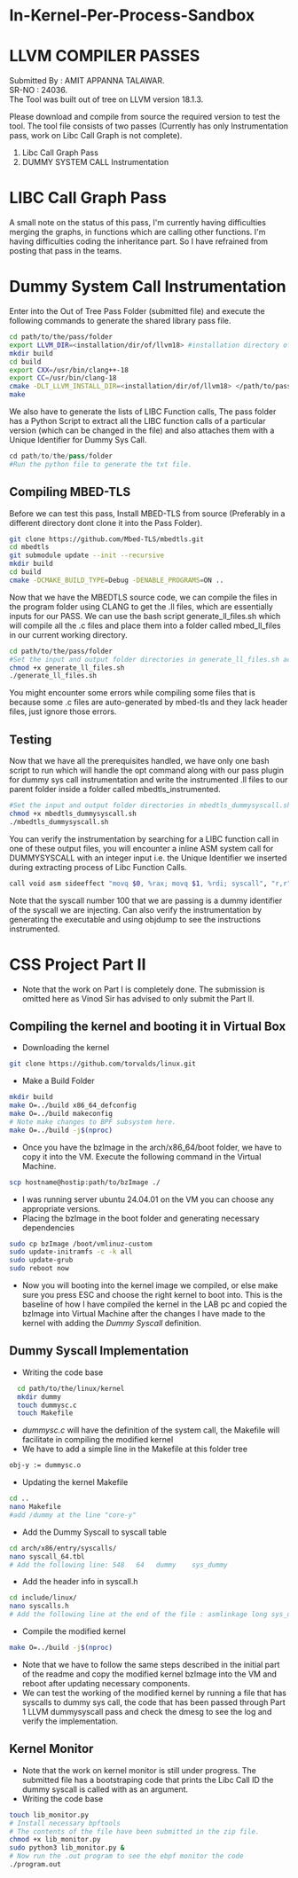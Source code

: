 # In-Kernel-Per-Process-Sandbox
# LLVM COMPILER PASSES
Submitted By : AMIT APPANNA TALAWAR.    
SR-NO : 24036.  
The Tool was built out of tree on LLVM version 18.1.3.

Please download and compile from source the required version to test the tool.
The tool file consists of two passes (Currently has only Instrumentation pass, work on Libc Call Graph is not complete).
1. Libc Call Graph Pass
2. DUMMY SYSTEM CALL Instrumentation

# LIBC Call Graph Pass
A small note on the status of this pass, I'm currently having difficulties merging the graphs, in functions which are calling other functions. I'm having difficulties coding the inheritance part. So I have refrained from posting that pass in the teams.

# Dummy System Call Instrumentation

Enter into the Out of Tree Pass Folder (submitted file) and execute the following commands to generate the shared library pass file.

```bash
cd path/to/the/pass/folder
export LLVM_DIR=<installation/dir/of/llvm18> #installation directory of llvm 18
mkdir build
cd build
export CXX=/usr/bin/clang++-18
export CC=/usr/bin/clang-18
cmake -DLT_LLVM_INSTALL_DIR=<installation/dir/of/llvm18> </path/to/pass/folder>
make
```
We also have to generate the lists of LIBC Function calls, The pass folder has a Python Script to extract all the LIBC function calls of a particular version (which can be changed in the file) and also attaches them with a Unique Identifier for Dummy Sys Call.
```python
cd path/to/the/pass/folder
#Run the python file to generate the txt file.
```

## Compiling MBED-TLS

Before we can test this pass, Install MBED-TLS from source (Preferably in a different directory dont clone it into the Pass Folder).
```bash
git clone https://github.com/Mbed-TLS/mbedtls.git
cd mbedtls
git submodule update --init --recursive
mkdir build
cd build
cmake -DCMAKE_BUILD_TYPE=Debug -DENABLE_PROGRAMS=ON ..
```
Now that we have the MBEDTLS source code, we can compile the files in the program folder using CLANG to get the .ll files, which are essentially inputs for our PASS. We can use the bash script generate_ll_files.sh which will compile all the .c files and place them into a folder called mbed_ll_files in our current working directory.
```bash
cd path/to/the/pass/folder
#Set the input and output folder directories in generate_ll_files.sh accordingly
chmod +x generate_ll_files.sh
./generate_ll_files.sh
```

You might encounter some errors while compiling some files that is because some .c files are auto-generated by mbed-tls and they lack header files, just ignore those errors.


## Testing
Now that we have all the prerequisites handled, we have only one bash script to run which will handle the opt command along with our pass plugin for dummy sys call instrumentation and write the instrumented .ll files to our parent folder inside a folder called mbedtls_instrumented.

```bash
#Set the input and output folder directories in mbedtls_dummysyscall.sh accordingly
chmod +x mbedtls_dummysyscall.sh
./mbedtls_dummysyscall.sh
```
You can verify the instrumentation by searching for a LIBC function call in one of these output files, you will encounter a inline ASM system call for DUMMYSYSCALL with an integer input i.e. the Unique Identifier we inserted during extracting process of Libc Function Calls.

```bash
call void asm sideeffect "movq $0, %rax; movq $1, %rdi; syscall", "r,r"(i64 100, i64 11169)
```
Note that the syscall number 100 that we are passing is a dummy identifier of the syscall we are injecting. Can also verify the instrumentation by generating the executable and using objdump to see the instructions instrumented.


<!-- export LLVM_DIR=~/llvm18/build #installation directory of llvm 18
mkdir build
cd build

export CXX=/usr/bin/clang++-18
export CC=/usr/bin/clang-18

cmake -DLT_LLVM_INSTALL_DIR=~/llvm18/build ~/Final_Passes
make


$LLVM_DIR/bin/clang -O0 -emit-llvm -S ../input_files/trial_input.c -o trial_input.ll
$LLVM_DIR/bin/opt -load-pass-plugin ./lib/libDummySysCall.so --passes="inject-dummy-sys-call" -S /home/amit-talawar/mbedtls/ll_files/crypt_and_hash.ll -o output.ll

$LLVM_DIR/bin/opt -load-pass-plugin ./lib/libLibraryCallGraph.so --passes="library-call-graph" -S /home/amit-talawar/mbedtls/ll_files/crypt_and_hash.ll -o output.ll

$LLVM_DIR/bin/clang -emit-llvm -c ~/Semester\ 1/Computer\ System\ Security/Project/Final_Passes/input_files/trial_input.c -o trial_input.bc~/Semester\ 1/Computer\ System\ Security/Project/Final_Passes/

$LLVM_DIR/bin/opt -load-pass-plugin ~/Semester\ 1/Computer\ System\ Security/Project/Final_Passes/build/lib/libStaticCallCounter.so -passes="print<static-cc>" -disable-output trial_input.bc -->
# CSS Project Part II
- Note that the work on Part I is completely done. The submission is omitted here as Vinod Sir has advised to only submit the Part II.
## Compiling the kernel and booting it in Virtual Box
 - Downloading the kernel
 ```bash
 git clone https://github.com/torvalds/linux.git
 ```
 - Make a Build Folder
 ```bash
 mkdir build
 make O=../build x86_64_defconfig
 make O=../build makeconfig
 # Note make changes to BPF subsystem here.
 make O=../build -j$(nproc)
 ```
 - Once you have the bzImage in the arch/x86_64/boot folder, we have to copy it into the VM. Execute the following command in the Virtual Machine.
 ```bash
 scp hostname@hostip:path/to/bzImage ./
 ```
 - I was running server ubuntu 24.04.01 on the VM you can choose any appropriate versions.
 - Placing the bzImage in the boot folder and generating necessary dependencies
 ```bash
 sudo cp bzImage /boot/vmlinuz-custom
 sudo update-initramfs -c -k all
 sudo update-grub
 sudo reboot now
 ```
 - Now you will booting into the kernel image we compiled, or else make sure you press ESC and choose the right kernel to boot into. This is the baseline of how I have compiled the kernel in the LAB pc and copied the bzImage into Virtual Machine after the changes I have made to the kernel with adding the *Dummy Syscall* definition.

## Dummy Syscall Implementation

- Writing the code base
```bash
  cd path/to/the/linux/kernel
  mkdir dummy
  touch dummysc.c
  touch Makefile
```
- *dummysc.c* will have the definition of the system call, the Makefile will facilitate in compiling the modified kernel
- We have to add a simple line in the Makefile at this folder tree
```bash 
obj-y := dummysc.o
```
- Updating the kernel Makefile
```bash
cd ..
nano Makefile
#add /dummy at the line "core-y"
```
- Add the Dummy Syscall to syscall table
```bash
cd arch/x86/entry/syscalls/
nano syscall_64.tbl
# Add the following line: 548   64   dummy    sys_dummy
```
- Add the header info in syscall.h 
```bash
cd include/linux/
nano syscalls.h
# Add the following line at the end of the file : asmlinkage long sys_dummy(int arg)
```
- Compile the modified kernel
```bash
make O=../build -j$(nproc)
```
- Note that we have to follow the same steps described in the initial part of the readme and copy the modified kernel bzImage into the VM and reboot after updating necessary components.
- We can test the working of the modified kernel by running a file that has syscalls to dummy sys call, the code that has been passed through Part 1 LLVM dummysyscall pass and check the dmesg to see the log and verify the implementation.



## Kernel Monitor

- Note that the work on kernel monitor is still under progress. The submitted file has a bootstraping code that prints the Libc Call ID the dummy syscall is called with as an argument.
- Writing the code base
```bash
touch lib_monitor.py
# Install necessary bpftools
# The contents of the file have been submitted in the zip file.
chmod +x lib_monitor.py
sudo python3 lib_monitor.py &
# Now run the .out program to see the ebpf monitor the code
./program.out
```
